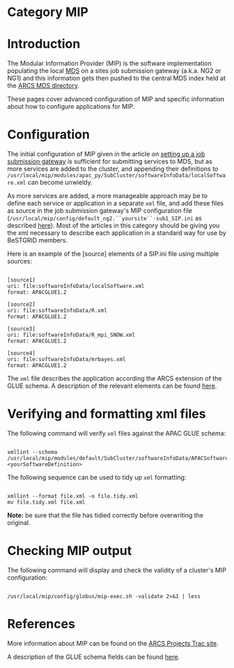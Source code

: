# Category MIP

# Introduction

The Modular Information Provider (MIP) is the software implementation populating the local [MDS](/wiki/spaces/BeSTGRID/pages/3818228972) on a sites job submission gateway (a.k.a. NG2 or NG1) and this information gets then pushed to the central MDS index held at the [ARCS MDS directory](http://www.sapac.edu.au/webmds/).

These pages cover advanced configuration of MIP and specific information about how to configure applications for MIP.

# Configuration

The initial configuration of MIP given in the article on [setting up a job submission gateway](setting-up-an-ng2.md) is sufficient for submitting services to MDS, but as more services are added to the cluster, and appending their definitions to `/usr/local/mip/modules/apac_py/SubCluster/softwareInfoData/localSoftware.xml` can become unwieldy.

As more services are added, a more manageable approach may be to define each service or application in a separate `xml` file, and add these files as source in the job submission gateway's MIP configuration file (`/usr/local/mip/config/default_ng2.``yoursite``-sub1_SIP.ini` as described [here](setting-up-an-ng2.md#SettingupanNG2-CreateConfigfile)). Most of the articles in this category should be giving you the xml necessary to describe each application in a standard way for use by BeSTGRID members.

Here is an example of the \[source\] elements of a SIP.ini file using multiple sources:

``` 

[source1]
uri: file:softwareInfoData/localSoftware.xml
format: APACGLUE1.2

[source2]
uri: file:softwareInfoData/R.xml
format: APACGLUE1.2

[source3]
uri: file:softwareInfoData/R_mpi_SNOW.xml
format: APACGLUE1.2

[source4]
uri: file:softwareInfoData/mrbayes.xml
format: APACGLUE1.2

```

The `xml` file describes the application according the ARCS extension of the GLUE schema. A description of the relevant elements can be found [here](https://projects.arcs.org.au/trac/systems/wiki/InfoSystems/GridAustraliaGlueFieldsPolicy).

# Verifying and formatting xml files

The following command will verify `xml` files against the APAC GLUE schema: 

``` 

xmllint --schema /usr/local/mip/modules/default/SubCluster/softwareInfoData/APACSoftwareSubSchemaR2.xsd <yourSoftwareDefinition>

```

The following sequence can be used to tidy up `xml` formatting:

``` 

xmllint --format file.xml -o file.tidy.xml
mv file.tidy.xml file.xml

```

**Note:** be sure that the file has tidied correctly before overwriting the original.

# Checking MIP output

The following command will display and check the validity of a cluster's MIP configuration:

``` 

/usr/local/mip/config/globus/mip-exec.sh -validate 2>&1 | less

```

# References

More information about MIP can be found on the [ARCS Projects Trac site](https://projects.arcs.org.au/trac/systems/wiki/InfoSystems/InstallConfigSteps).

A description of the GLUE schema fields can be found [here](https://projects.arcs.org.au/trac/systems/wiki/InfoSystems/GridAustraliaGlueFieldsPolicy).
